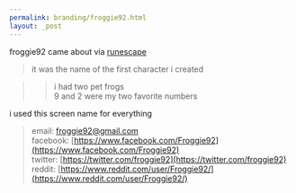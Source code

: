 ```yaml
---
permalink: branding/froggie92.html
layout: _post
---
```

            
froggie92 came about via [runescape](https://runescape.com)

> it was the name of the first character i created

> > i had two pet frogs  
> > 9 and 2 were my two favorite numbers

i used this screen name for everything

> email: [froggie92@gmail.com](mailto:froggie92@gmail.com)  
> facebook: [https://www.facebook.com/Froggie92](https://www.facebook.com/Froggie92)  
> twitter: [https://twitter.com/froggie92](https://twitter.com/froggie92)  
> reddit: [https://www.reddit.com/user/Froggie92/](https://www.reddit.com/user/Froggie92/)